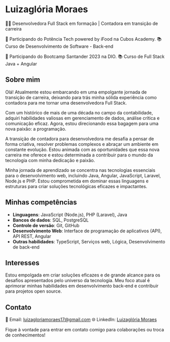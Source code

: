 # Luizaglória Moraes

👩‍💻 Desenvolvedora Full Stack em formação | Contadora em transição de carreira

🚀 Participando do Potência Tech powered by iFood na Cubos Academy.
📚 Curso de Desenvolvimento de Software - Back-end

🚀 Participando do Bootcamp Santander 2023 na DIO.
📚 Curso de Full Stack Java + Angular

## Sobre mim

Olá! Atualmente estou embarcando em uma empolgante jornada de transição de carreira, deixando para trás minha sólida experiência como contadora para me tornar uma desenvolvedora Full Stack.

Com um histórico de mais de uma década no campo da contabilidade, adquiri habilidades valiosas em gerenciamento de dados, análise crítica e comunicação eficaz. Agora, estou direcionando essa bagagem para uma nova paixão: a programação.

A transição de contadora para desenvolvedora me desafia a pensar de forma criativa, resolver problemas complexos e abraçar um ambiente em constante evolução. Estou animada com as oportunidades que essa nova carreira me oferece e estou determinada a contribuir para o mundo da tecnologia com minha dedicação e paixão.

Minha jornada de aprendizado se concentra nas tecnologias essenciais para o desenvolvimento web, incluindo Java, Angular, JavaScript, Laravel, Node.js e PHP. Estou comprometida em dominar essas linguagens e estruturas para criar soluções tecnológicas eficazes e impactantes.


## Minhas competências

- **Linguagens**: JavaScript (Node.js), PHP (Laravel), Java
- **Bancos de dados**: SQL, PostgreSQL
- **Controle de versão**: Git, GitHub
- **Desenvolvimento Web**: Interface de programação de aplicativos (API), API REST, Angular
- **Outras habilidades**: TypeScript, Serviços web, Lógica, Desenvolvimento de back-end

## Interesses

Estou empolgada em criar soluções eficazes e de grande alcance para os desafios apresentados pelo universo da tecnologia. Meu foco atual é aprimorar minhas habilidades em desenvolvimento back-end e contribuir para projetos open source.

## Contato

📧 Email: luizagloriamoraes17@gmail.com
🌐 LinkedIn: [Luizaglória Moraes](https://www.linkedin.com/in/luizagloriamoraes)


Fique à vontade para entrar em contato comigo para colaborações ou troca de conhecimentos!

